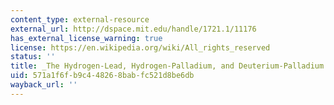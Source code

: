 ```yaml
---
content_type: external-resource
external_url: http://dspace.mit.edu/handle/1721.1/11176
has_external_license_warning: true
license: https://en.wikipedia.org/wiki/All_rights_reserved
status: ''
title: _The Hydrogen-Lead, Hydrogen-Palladium, and Deuterium-Palladium Equilibria_
uid: 571a1f6f-b9c4-4826-8bab-fc521d8be6db
wayback_url: ''
---
```

